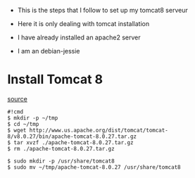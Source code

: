 * This is the steps that I follow to set up my tomcat8 serveur

* Here it is only dealing with tomcat installation

* I have already installed an apache2 server

* I am an debian-jessie

Install Tomcat 8
=====================
[source](https://wolfpaulus.com/journal/software/tomcat-jessie/)

```
#!cmd
$ mkdir -p ~/tmp
$ cd ~/tmp
$ wget http://www.us.apache.org/dist/tomcat/tomcat-8/v8.0.27/bin/apache-tomcat-8.0.27.tar.gz
$ tar xvzf ./apache-tomcat-8.0.27.tar.gz
$ rm ./apache-tomcat-8.0.27.tar.gz

$ sudo mkdir -p /usr/share/tomcat8
$ sudo mv ~/tmp/apache-tomcat-8.0.27 /usr/share/tomcat8

```


